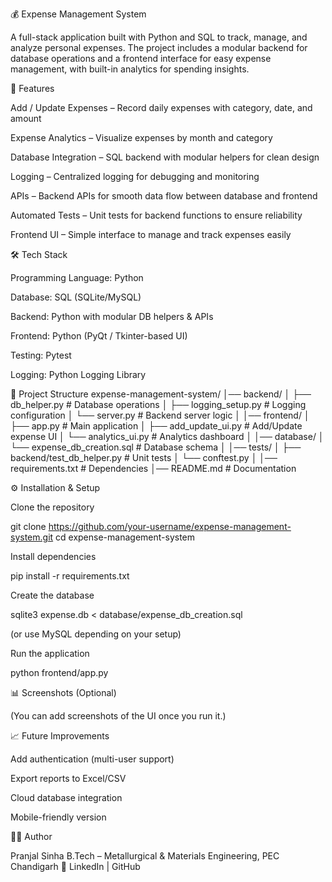 💰 Expense Management System

A full-stack application built with Python and SQL to track, manage, and analyze personal expenses. The project includes a modular backend for database operations and a frontend interface for easy expense management, with built-in analytics for spending insights.

🚀 Features

Add / Update Expenses – Record daily expenses with category, date, and amount

Expense Analytics – Visualize expenses by month and category

Database Integration – SQL backend with modular helpers for clean design

Logging – Centralized logging for debugging and monitoring

APIs – Backend APIs for smooth data flow between database and frontend

Automated Tests – Unit tests for backend functions to ensure reliability

Frontend UI – Simple interface to manage and track expenses easily

🛠️ Tech Stack

Programming Language: Python

Database: SQL (SQLite/MySQL)

Backend: Python with modular DB helpers & APIs

Frontend: Python (PyQt / Tkinter-based UI)

Testing: Pytest

Logging: Python Logging Library

📂 Project Structure
expense-management-system/
│── backend/
│   ├── db_helper.py        # Database operations
│   ├── logging_setup.py    # Logging configuration
│   └── server.py           # Backend server logic
│
│── frontend/
│   ├── app.py              # Main application
│   ├── add_update_ui.py    # Add/Update expense UI
│   └── analytics_ui.py     # Analytics dashboard
│
│── database/
│   └── expense_db_creation.sql   # Database schema
│
│── tests/
│   ├── backend/test_db_helper.py # Unit tests
│   └── conftest.py
│
│── requirements.txt        # Dependencies
│── README.md               # Documentation

⚙️ Installation & Setup

Clone the repository

git clone https://github.com/your-username/expense-management-system.git
cd expense-management-system


Install dependencies

pip install -r requirements.txt


Create the database

sqlite3 expense.db < database/expense_db_creation.sql


(or use MySQL depending on your setup)

Run the application

python frontend/app.py

📊 Screenshots (Optional)

(You can add screenshots of the UI once you run it.)

📈 Future Improvements

Add authentication (multi-user support)

Export reports to Excel/CSV

Cloud database integration

Mobile-friendly version

👨‍💻 Author

Pranjal Sinha
B.Tech – Metallurgical & Materials Engineering, PEC Chandigarh
🔗 LinkedIn
 | GitHub
